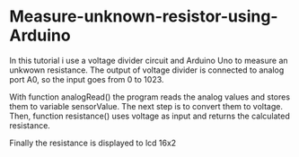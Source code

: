 # Measure-unknown-resistor-using-Arduino
In this tutorial i use a voltage divider circuit and Arduino Uno to measure an unkwown resistance. The output of voltage divider is connected to analog port A0, so the input goes from 0 to 1023. 

With function analogRead() the program reads the analog values and stores them to variable sensorValue. The next step is to convert them to voltage. Then, function resistance() uses voltage as input and returns the calculated resistance.

Finally the resistance is displayed to lcd 16x2
